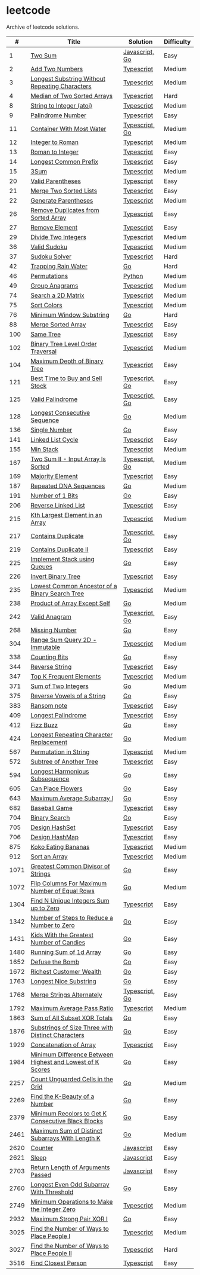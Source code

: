 # leetcode

Archive of leetcode solutions.

| # | Title | Solution | Difficulty |
| ---- | ------------------------------------------------------------------------------------------------------------------------------------------- | -------------------------------------------------------------------------- | ---------- |
| 1 | [Two Sum](https://leetcode.com/problems/two-sum) | [Javascript, Go](./algorithms/two-sum/) | Easy |
| 2 | [Add Two Numbers](https://leetcode.com/problems/add-two-numbers/description) | [Typescript](./algorithms/add-two-numbers/) | Medium |
| 3 | [Longest Substring Without Repeating Characters](https://leetcode.com/problems/longest-substring-without-repeating-characters) | [Typescript](./algorithms/longest-substring-without-repeating-characters/) | Medium |
| 4 | [Median of Two Sorted Arrays](https://leetcode.com/problems/median-of-two-sorted-arrays/description/) | [Typescript](./algorithms/median-of-two-sorted-arrays/) | Hard |
| 8 | [String to Integer (atoi)](https://leetcode.com/problems/string-to-integer-atoi/description/) | [Typescript](./algorithms/string-to-integer-atoi) | Medium |
| 9 | [Palindrome Number](https://leetcode.com/problems/palindrome-number/description/) | [Typescript](./algorithms/palindrome-number) | Easy |
| 11 | [Container With Most Water](https://leetcode.com/problems/container-with-most-water/description/) | [Typescript, Go](./algorithms/container-with-most-water) | Medium |
| 12 | [Integer to Roman](https://leetcode.com/problems/integer-to-roman/description/) | [Typescript](./algorithms/integer-to-roman/) | Medium |
| 13 | [Roman to Integer](https://leetcode.com/problems/roman-to-integer/description/) | [Typescript](./algorithms/roman-to-integer) | Easy |
| 14 | [Longest Common Prefix](https://leetcode.com/problems/longest-common-prefix/description/) | [Typescript](./algorithms/longest-common-prefix) | Easy |
| 15 | [3Sum](https://leetcode.com/problems/3sum/description/) | [Typescript](./algorithms/3sum) | Medium |
| 20 | [Valid Parentheses](https://leetcode.com/problems/valid-parentheses/description/) | [Typescript](./algorithms/valid-parentheses/) | Easy |
| 21 | [Merge Two Sorted Lists](https://leetcode.com/problems/merge-two-sorted-lists) | [Typescript](./algorithms/merge-two-sorted-lists/) | Easy |
| 22 | [Generate Parentheses](https://leetcode.com/problems/generate-parentheses/description/) | [Typescript](./algorithms/generate-parentheses/) | Medium |
| 26 | [Remove Duplicates from Sorted Array](https://leetcode.com/problems/remove-duplicates-from-sorted-array/description/) | [Typescript](./algorithms/remove-duplicates-from-sorted-array/) | Easy |
| 27 | [Remove Element](https://leetcode.com/problems/remove-element/description/) | [Typescript](./algorithms/remove-element) | Easy |
| 29 | [Divide Two Integers](https://leetcode.com/problems/divide-two-integers/description/) | [Typescript](./algorithms/remove-element) | Medium |
| 36 | [Valid Sudoku](https://leetcode.com/problems/valid-sudoku/description/) | [Typescript](./algorithms/valid-sudoku) | Medium |
| 37 | [Sudoku Solver](https://leetcode.com/problems/sudoku-solver/description/) | [Typescript](./algorithms/valid-sudoku) | Hard |
| 42 | [Trapping Rain Water](https://leetcode.com/problems/trapping-rain-water/description/) | [Go](./algorithms/trapping-rain-water/) | Hard |
| 46 | [Permutations](https://leetcode.com/problems/permutations/description/) | [Python](./algorithms/permutations/) | Medium |
| 49 | [Group Anagrams](https://leetcode.com/problems/group-anagrams/description/) | [Typescript](./algorithms/group-anagrams/) | Medium |
| 74 | [Search a 2D Matrix](https://leetcode.com/problems/search-a-2d-matrix/description/) | [Typescript](./algorithms/search-a-2d-matrix/) | Medium |
| 75 | [Sort Colors](https://leetcode.com/problems/sort-colors/description/) | [Typescript](./algorithms/sort-colors) | Medium |
| 76 | [Minimum Window Substring](https://leetcode.com/problems/minimum-window-substring/description/) | [Go](./algorithms/minimum-window-substring) | Hard |
| 88 | [Merge Sorted Array](https://leetcode.com/problems/merge-sorted-array/description/) | [Typescript](./algorithms/merge-sorted-array) | Easy |
| 100 | [Same Tree](https://leetcode.com/problems/same-tree/description/) | [Typescript](./algorithms/same-tree) | Easy |
| 102 | [Binary Tree Level Order Traversal](https://leetcode.com/problems/binary-tree-level-order-traversal/description/) | [Typescript](./algorithms/binary-tree-level-order-traversal/) | Medium |
| 104 | [Maximum Depth of Binary Tree](https://leetcode.com/problems/maximum-depth-of-binary-tree/description/) | [Typescript](./algorithms/maximum-depth-of-binary-tree/) | Easy |
| 121 | [Best Time to Buy and Sell Stock](https://leetcode.com/problems/best-time-to-buy-and-sell-stock/description/) | [Typescript, Go](./algorithms/best-time-to-buy-and-sell-stock/) | Easy |
| 125 | [Valid Palindrome](https://leetcode.com/problems/valid-palindrome/description/) | [Typescript, Go](./algorithms/valid-palindrome/) | Easy |
| 128 | [Longest Consecutive Sequence](https://leetcode.com/problems/longest-consecutive-sequence/description/) | [Go](./algorithms/longest-consecutive-sequence/) | Medium |
| 136 | [Single Number](https://leetcode.com/problems/single-number/description/) | [Go](./algorithms/single-number/) | Easy |
| 141 | [Linked List Cycle](https://leetcode.com/problems/linked-list-cycle/description/) | [Typescript](./algorithms/linked-list-cycle) | Easy |
| 155 | [Min Stack](https://leetcode.com/problems/min-stack/description/) | [Typescript](./algorithms/min-stack/) | Medium |
| 167 | [Two Sum II - Input Array Is Sorted](https://leetcode.com/problems/two-sum-ii-input-array-is-sorted/description/) | [Typescript, Go](./algorithms/two-sum-ii/) | Medium |
| 169 | [Majority Element](https://leetcode.com/problems/majority-element/description/) | [Typescript](./algorithms/majority-element) | Easy |
| 187 | [Repeated DNA Sequences](https://leetcode.com/problems/repeated-dna-sequences/description/) | [Go](./algorithms/repeated-dna-sequences/) | Medium |
| 191 | [Number of 1 Bits](https://leetcode.com/problems/number-of-1-bits/description/) | [Go](./algorithms/number-of-1-bits) | Easy |
| 206 | [Reverse Linked List](https://leetcode.com/problems/reverse-linked-list/description/) | [Typescript](./algorithms/reverse-linked-list) | Easy |
| 215 | [Kth Largest Element in an Array](https://leetcode.com/problems/kth-largest-element-in-an-array/description/) | [Typescript](./algorithms/kth-largest-element-in-an-array) | Medium |
| 217 | [Contains Duplicate](https://leetcode.com/problems/contains-duplicate/description/) | [Typescript, Go](./algorithms/contains-duplicate) | Easy |
| 219 | [Contains Duplicate II](https://leetcode.com/problems/contains-duplicate-ii/description/) | [Typescript](./algorithms/contains-duplicate-ii) | Easy |
| 225 | [Implement Stack using Queues](https://leetcode.com/problems/implement-stack-using-queues/description/) | [Go](./algorithms/implement-stack-using-queues) | Easy |
| 226 | [Invert Binary Tree](https://leetcode.com/problems/invert-binary-tree/description/) | [Typescript](./algorithms/invert-binary-tree) | Easy |
| 235 | [Lowest Common Ancestor of a Binary Search Tree](https://leetcode.com/problems/lowest-common-ancestor-of-a-binary-search-tree/description/) | [Typescript](./algorithms/lowest-common-ancestor-of-a-binary-search-tree) | Medium |
| 238 | [Product of Array Except Self](https://leetcode.com/problems/product-of-array-except-self/description/) | [Go](./algorithms/product-of-array-except-self) | Medium |
| 242 | [Valid Anagram](https://leetcode.com/problems/valid-anagram/description/) | [Typescript, Go](./algorithms/valid-anagram) | Easy |
| 268 | [Missing Number](https://leetcode.com/problems/missing-number/description/) | [Go](./algorithms/missing-number) | Easy |
| 304 | [Range Sum Query 2D - Immutable](https://leetcode.com/problems/range-sum-query-2d-immutable/description/) | [Typescript](./algorithms/range-sum-query-2d-immutable) | Medium |
| 338 | [Counting Bits](https://leetcode.com/problems/counting-bits/description/) | [Go](./algorithms/counting-bits) | Easy |
| 344 | [Reverse String](https://leetcode.com/problems/reverse-string/description/) | [Typescript](./algorithms/reverse-string) | Easy |
| 347 | [Top K Frequent Elements](https://leetcode.com/problems/top-k-frequent-elements/description/) | [Typescript](./algorithms/top-k-frequent-elements) | Medium |
| 371 | [Sum of Two Integers](https://leetcode.com/problems/sum-of-two-integers/description/) | [Go](./algorithms/sum-of-two-integers) | Medium |
| 375 | [Reverse Vowels of a String](https://leetcode.com/problems/reverse-vowels-of-a-string/description) | [Go](./algorithms/reverse-vowels-of-a-string/) | Easy |
| 383 | [Ransom note](https://leetcode.com/problems/ransom-note/) | [Typescript](./algorithms/ransom-note) | Easy |
| 409 | [Longest Palindrome](https://leetcode.com/problems/longest-palindrome/description/) | [Typescript](./algorithms/longest-palindrome) | Easy |
| 412 | [Fizz Buzz](https://leetcode.com/problems/fizz-buzz) | [Go](./algorithms/fizz-buzz/) | Easy |
| 424 | [Longest Repeating Character Replacement](https://leetcode.com/problems/longest-repeating-character-replacement/description) | [Go](./algorithms/longest-repeating-character-replacement/) | Medium |
| 567 | [Permutation in String](https://leetcode.com/problems/permutation-in-string/description/) | [Typescript](./algorithms/permutation-in-string) | Medium |
| 572 | [Subtree of Another Tree](https://leetcode.com/problems/subtree-of-another-tree/description/) | [Typescript](./algorithms/subtree-of-another-tree) | Easy |
| 594 | [Longest Harmonious Subsequence](https://leetcode.com/problems/longest-harmonious-subsequence/description/) | [Go](./algorithms/longest-harmonious-subsequence) | Easy |
| 605 | [Can Place Flowers](https://leetcode.com/problems/can-place-flowers/description) | [Go](./algorithms/can-place-flowers/) | Easy |
| 643 | [Maximum Average Subarray I](https://leetcode.com/problems/maximum-average-subarray-i/description/) | [Go](./algorithms/maximum-average-subarray-i) | Easy |
| 682 | [Baseball Game](https://leetcode.com/problems/baseball-game/) | [Typescript](./algorithms/baseball-game) | Easy |
| 704 | [Binary Search](https://leetcode.com/problems/binary-search) | [Go](./algorithms/binary-search/) | Easy |
| 705 | [Design HashSet](https://leetcode.com/problems/design-hashset/description/) | [Typescript](./algorithms/design-hashset) | Easy |
| 706 | [Design HashMap](https://leetcode.com/problems/design-hashmap/description/) | [Typescript](./algorithms/design-hashmap) | Easy |
| 875 | [Koko Eating Bananas](https://leetcode.com/problems/koko-eating-bananas/description/) | [Typescript](./algorithms/koko-eating-bananas/) | Medium |
| 912 | [Sort an Array](https://leetcode.com/problems/sort-an-array/description/) | [Typescript](./algorithms/sort-an-array/) | Medium |
| 1071 | [Greatest Common Divisor of Strings](https://leetcode.com/problems/greatest-common-divisor-of-strings/description) | [Go](./algorithms/greatest-common-divisor-of-strings/) | Easy |
| 1072 | [Flip Columns For Maximum Number of Equal Rows](https://leetcode.com/problems/flip-columns-for-maximum-number-of-equal-rows) | [Go](./algorithms/flip-columns-for-maximum-number-of-equal-rows/) | Medium |
| 1304 | [Find N Unique Integers Sum up to Zero](https://leetcode.com/problems/find-n-unique-integers-sum-up-to-zero/description/) | [Typescript](./algorithms/find-n-unique-integers-sum-up-to-zero) | Easy |
| 1342 | [Number of Steps to Reduce a Number to Zero](https://leetcode.com/problems/number-of-steps-to-reduce-a-number-to-zero) | [Go](./algorithms/number-of-steps-to-reduce-a-number-to-zero/) | Easy |
| 1431 | [Kids With the Greatest Number of Candies](https://leetcode.com/problems/kids-with-the-greatest-number-of-candies/description) | [Go](./algorithms/kids-with-the-greatest-number-of-candies/) | Easy |
| 1480 | [Running Sum of 1d Array](https://leetcode.com/problems/running-sum-of-1d-array) | [Go](./algorithms/running-sum-of-1d-array/) | Easy |
| 1652 | [Defuse the Bomb](https://leetcode.com/problems/defuse-the-bomb) | [Go](./algorithms/defuse-the-bomb/) | Easy |
| 1672 | [Richest Customer Wealth](https://leetcode.com/problems/richest-customer-wealth) | [Go](./algorithms/richest-customer-wealth/) | Easy |
| 1763 | [Longest Nice Substring](https://leetcode.com/problems/longest-nice-substring/description/) | [Go](./algorithms/longest-nice-substring/) | Easy |
| 1768 | [Merge Strings Alternately](https://leetcode.com/problems/merge-strings-alternately/description/) | [Typescript, Go](./algorithms/merge-strings-alternately) | Easy |
| 1792 | [Maximum Average Pass Ratio](https://leetcode.com/problems/maximum-average-pass-ratio/description/) | [Typescript](./algorithms/maximum-average-pass-ratio) | Medium |
| 1863 | [Sum of All Subset XOR Totals](https://leetcode.com/problems/sum-of-all-subset-xor-totals/description/) | [Go](./algorithms/sum-of-all-subset-xor-totals) | Easy |
| 1876 | [Substrings of Size Three with Distinct Characters](https://leetcode.com/problems/substrings-of-size-three-with-distinct-characters/description/) | [Go](./algorithms/substrings-of-size-three-with-distinct-characters/) | Easy |
| 1929 | [Concatenation of Array](https://leetcode.com/problems/concatenation-of-array/description/) | [Typescript](./algorithms/concatenation-of-array) | Easy |
| 1984 | [Minimum Difference Between Highest and Lowest of K Scores](https://leetcode.com/problems/minimum-difference-between-highest-and-lowest-of-k-scores/description) | [Go](./algorithms/minimum-difference-between-highest-and-lowest-of-k-scores/) | Easy |
| 2257 | [Count Unguarded Cells in the Grid](https://leetcode.com/problems/count-unguarded-cells-in-the-grid) | [Go](./algorithms/count-unguarded-cells-in-the-grid) | Medium |
| 2269 | [Find the K-Beauty of a Number](https://leetcode.com/problems/find-the-k-beauty-of-a-number/description/) | [Go](./algorithms/find-the-k-beauty-of-a-number/) | Easy |
| 2379 | [Minimum Recolors to Get K Consecutive Black Blocks](https://leetcode.com/problems/minimum-recolors-to-get-k-consecutive-black-blocks/description) | [Go](./algorithms/minimum-recolors-to-get-k-consecutive-black-blocks/) | Easy |
| 2461 | [Maximum Sum of Distinct Subarrays With Length K](https://leetcode.com/problems/maximum-sum-of-distinct-subarrays-with-length-k) | [Go](./algorithms/maximum-sum-of-distinct-subarrays-with-length-k/) | Medium |
| 2620 | [Counter](https://leetcode.com/problems/counter) | [Javascript](./algorithms/counter/) | Easy |
| 2621 | [Sleep](https://leetcode.com/problems/sleep) | [Javascript](./algorithms/twoSum/) | Easy |
| 2703 | [Return Length of Arguments Passed](https://leetcode.com/problems/return-length-of-arguments-passed) | [Javascript](./algorithms/return-length-of-arguments-passed/) | Easy |
| 2760 | [Longest Even Odd Subarray With Threshold](https://leetcode.com/problems/longest-even-odd-subarray-with-threshold/description/) | [Go](./algorithms/return-length-of-arguments-passed/) | Easy |
| 2749 | [Minimum Operations to Make the Integer Zero](https://leetcode.com/problems/minimum-operations-to-make-the-integer-zero/description/) | [Typescript](./algorithms/minimum-operations-to-make-the-integer-zero/) | Medium |
| 2932 | [Maximum Strong Pair XOR I](https://leetcode.com/problems/maximum-strong-pair-xor-i/description) | [Go](./algorithms/maximum-strong-pair-xor-i/) | Easy |
| 3025 | [Find the Number of Ways to Place People I](https://leetcode.com/problems/find-the-number-of-ways-to-place-people-i/description/) | [Typescript](./algorithms/find-the-number-of-ways-to-place-people-i/) | Medium |
| 3027 | [Find the Number of Ways to Place People II](https://leetcode.com/problems/find-the-number-of-ways-to-place-people-ii/description/) | [Typescript](./algorithms/find-the-number-of-ways-to-place-people-ii/) | Hard |
| 3516 | [Find Closest Person](https://leetcode.com/problems/find-closest-person/description/) | [Typescript](./algorithms/find-closest-person) | Easy |
